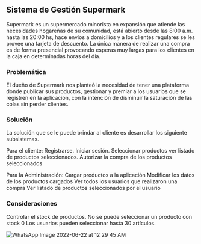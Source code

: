 ## Sistema de Gestión Supermark

Supermark es un supermercado minorista en expansión que atiende las necesidades hogareñas de su comunidad, está abierto desde las 8:00 a.m. hasta las 20:00 hs, hace envíos a domicilios y a los clientes regulares se les provee una tarjeta de descuento. La única manera de realizar una compra es de forma presencial provocando esperas muy largas para los clientes en la caja en determinadas horas del día.

### Problemática

El dueño de Supermark nos planteó la necesidad de tener una plataforma donde publicar sus productos, gestionar y premiar a los usuarios que se registren en la aplicación, con la intención de disminuir la saturación de las colas sin perder clientes.

### Solución

La solución que se le puede brindar al cliente es desarrollar los siguiente subsistemas.


Para el cliente:
Registrarse.
Iniciar sesión.
Seleccionar productos
ver  listado de productos seleccionados.
Autorizar la compra de los productos seleccionados

Para la Administración:
Cargar productos a la aplicación
Modificar los datos de los productos cargados
Ver todos los usuarios que realizaron una compra
Ver listado de productos seleccionados por el usuario


### Consideraciones
Controlar el stock de productos.
No se puede seleccionar un producto con stock 0
Los usuarios pueden seleccionar hasta 30 artículos.

![WhatsApp Image 2022-06-22 at 12 29 45 AM](https://user-images.githubusercontent.com/62077267/174937658-6631953d-8bfd-44b5-9691-97e7139434de.jpeg)
